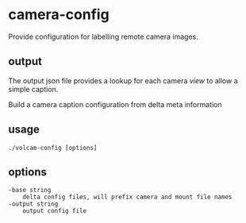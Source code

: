 # camera-config

Provide configuration for labelling remote camera images.

## output

The output json file provides a lookup for each camera _view_ to allow a simple caption.

Build a camera caption configuration from delta meta information

## usage

    ./volcam-config [options]

## options

    -base string
        delta config files, will prefix camera and mount file names
    -output string
        output config file
